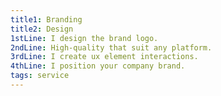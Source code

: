 ```yaml
---
title1: Branding
title2: Design
1stLine: I design the brand logo.
2ndLine: High-quality that suit any platform.
3rdLine: I create ux element interactions.
4thLine: I position your company brand.
tags: service
---
```

